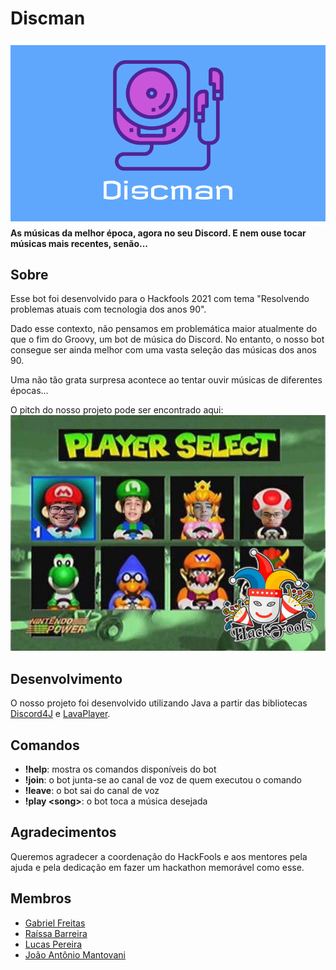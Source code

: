 # Discman
![Logo do Discman](discman-photo.jpg)
**As músicas da melhor época, agora no seu Discord. E nem ouse tocar músicas mais recentes, senão...**


## Sobre
Esse bot foi desenvolvido para o Hackfools 2021 com tema "Resolvendo problemas atuais com tecnologia dos anos 90".

Dado esse contexto, não pensamos em problemática maior atualmente do que o fim do Groovy, um bot de música do Discord. No entanto, o nosso bot consegue ser ainda melhor com uma vasta seleção das músicas dos anos 90.

Uma não tão grata surpresa acontece ao tentar ouvir músicas de diferentes épocas...

O pitch do nosso projeto pode ser encontrado aqui:
[![Capa do vídeo](group.jpg)](https://youtu.be/MU6i8Ro1wi8 "HackFools2021 - Grupo 07 - DISCOrd")

## Desenvolvimento
O nosso projeto foi desenvolvido utilizando Java a partir das bibliotecas [Discord4J](https://github.com/Discord4J/Discord4J) e [LavaPlayer](https://github.com/sedmelluq/lavaplayer).

## Comandos

* **!help**: mostra os comandos disponíveis do bot
* **!join**: o bot junta-se ao canal de voz de quem executou o comando
* **!leave**: o bot sai do canal de voz
* **!play &lt;song&gt;**: o bot toca a música desejada

## Agradecimentos
Queremos agradecer a coordenação do HackFools e aos mentores pela ajuda e pela dedicação em fazer um hackathon memorável como esse.

## Membros
* [Gabriel Freitas](https://github.com/kibonusp)
* [Raíssa Barreira](https://github.com/rtbarreira)
* [Lucas Pereira](https://github.com/ImLusca)
* [João Antônio Mantovani](https://github.com/Joaomantovani32)